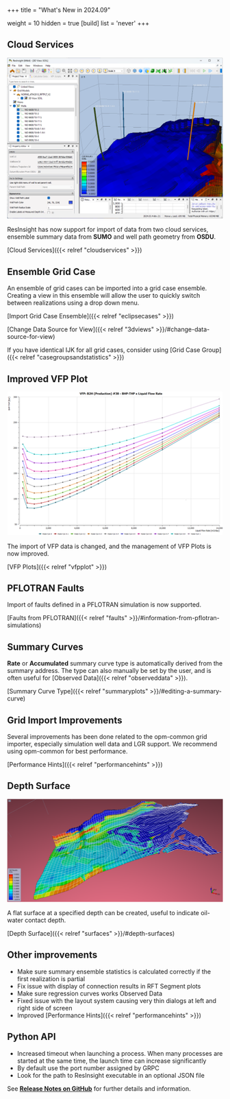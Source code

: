 +++
title = "What's New in 2024.09"

weight = 10
hidden = true
[build]
  list = 'never'
+++

## Cloud Services

![](/images/cloud-services/osdu-well-path-3dview.png)

ResInsight has now support for import of data from two cloud services, ensemble summary data from **SUMO** and well path geometry from **OSDU**.

[Cloud Services]({{< relref "cloudservices" >}})

## Ensemble Grid Case

An ensemble of grid cases can be imported into a grid case ensemble. Creating a view in this ensemble will allow the user to quickly switch between realizations using a drop down menu.

[Import Grid Case Ensemble]({{< relref "eclipsecases" >}})

[Change Data Source for View]({{< relref "3dviews" >}}/#change-data-source-for-view)

If you have identical IJK for all grid cases, consider using [Grid Case Group]({{< relref "casegroupsandstatistics" >}})

## Improved VFP Plot
![](/images/plot-window/VFP_Plot.png)

The import of VFP data is changed, and the management of VFP Plots is now improved.

[VFP Plots]({{< relref "vfpplot" >}})


## PFLOTRAN Faults
Import of faults defined in a PFLOTRAN simulation is now supported.

[Faults from PFLOTRAN]({{< relref "faults" >}}/#information-from-pflotran-simulations)

## Summary Curves
**Rate** or **Accumulated** summary curve type is automatically derived from the summary address. The type can also manually be set by the user, and is often useful for [Observed Data]({{< relref "observeddata" >}}).

[Summary Curve Type]({{< relref "summaryplots" >}}/#editing-a-summary-curve)

## Grid Import Improvements
Several improvements has been done related to the opm-common grid importer, especially simulation well data and LGR support. We recommend using opm-common for best performance.

[Performance Hints]({{< relref "performancehints" >}})

## Depth Surface
![](/images/3d-main-window/SurfacesOverview.png)

A flat surface at a specified depth can be created, useful to indicate oil-water contact depth.

[Depth Surface]({{< relref "surfaces" >}}/#depth-surfaces)

## Other improvements
- Make sure summary ensemble statistics is calculated correctly if the first realization is partial
- Fix issue with display of connection results in RFT Segment plots
- Make sure regression curves works Observed Data
- Fixed issue with the layout system causing very thin dialogs at left and right side of screen
- Improved [Performance Hints]({{< relref "performancehints" >}})


## Python API
- Increased timeout when launching a process. When many processes are started at the same time, the launch time can increase significantly
- By default use the port number assigned by GRPC
- Look for the path to ResInsight executable in an optional JSON file


See [**Release Notes on GitHub**](https://github.com/OPM/ResInsight/releases/) for further details and information.